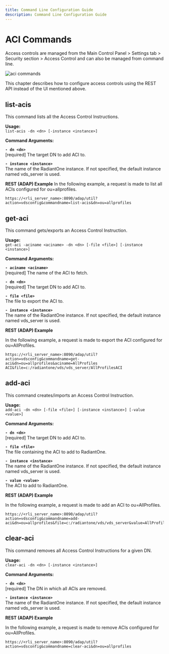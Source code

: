 ```yaml
---
title: Command Line Configuration Guide
description: Command Line Configuration Guide
---
```


# ACI Commands

Access controls are managed from the Main Control Panel > Settings tab > Security section > Access Control and can also be managed from command line.

![aci commands](Media/Image11.1.jpg)

This chapter describes how to configure access controls using the REST API instead of the UI mentioned above.

## list-acis

This command lists all the Access Control Instructions.

**Usage:**
<br>`list-acis -dn <dn> [-instance <instance>]`

**Command Arguments:**

**`- dn <dn>`**
<br>[required] The target DN to add ACI to.

**`- instance <instance>`**
<br>The name of the RadiantOne instance. If not specified, the default instance named vds_server is used.

**REST (ADAP) Example**
In the following example, a request is made to list all ACIs configured for ou=allprofiles.

```
https://<rli_server_name>:8090/adap/util?action=vdsconfig&commandname=list-acis&dn=ou=allprofiles
```

## get-aci

This command gets/exports an Access Control Instruction.

**Usage:**
<br>`get-aci -aciname <aciname> -dn <dn> [-file <file>] [-instance <instance>]`

**Command Arguments:**

**`- aciname <aciname>`**
<br>[required] The name of the ACI to fetch.

**`- dn <dn>`**
<br>[required] The target DN to add ACI to.

**`- file <file>`**
<br>The file to export the ACI to.

**`- instance <instance>`**
<br>The name of the RadiantOne instance. If not specified, the default instance named vds_server is used.

**REST (ADAP) Example**

In the following example, a request is made to export the ACI configured for ou=AllProfiles.

```
https://<rli_server_name>:8090/adap/util?action=vdsconfig&commandname=get-aci&dn=ou=allprofiles&aciname=AllProfiles
ACI&file=c:/radiantone/vds/vds_server/AllProfilesACI
```

## add-aci

This command creates/imports an Access Control Instruction.

**Usage:**
<br>`add-aci -dn <dn> [-file <file>] [-instance <instance>] [-value <value>]`

**Command Arguments:**

**`- dn <dn>`**
<br>[required] The target DN to add ACI to.

**`- file <file>`**
<br>The file containing the ACI to add to RadiantOne.

**`- instance <instance>`**
<br>The name of the RadiantOne instance. If not specified, the default instance named vds_server is used.

**`- value <value>`**
<br>The ACI to add to RadiantOne.

**REST (ADAP) Example**

In the following example, a request is made to add an ACI to ou=AllProfiles.

```
https://<rli_server_name>:8090/adap/util?action=vdsconfig&commandname=add-aci&dn=ou=allprofiles&file=c:/radiantone/vds/vds_server&value=AllProfilesACI
```

## clear-aci

This command removes all Access Control Instructions for a given DN.

**Usage:**
<br>`clear-aci -dn <dn> [-instance <instance>]`

**Command Arguments:**

**`- dn <dn>`**
<br>[required] The DN in which all ACIs are removed.

**`- instance <instance>`**
<br>The name of the RadiantOne instance. If not specified, the default instance named vds_server is used.

**REST (ADAP) Example**

In the following example, a request is made to remove ACIs configured for ou=AllProfiles.

```
https://<rli_server_name>:8090/adap/util?action=vdsconfig&commandname=clear-aci&dn=ou=allprofiles
```
